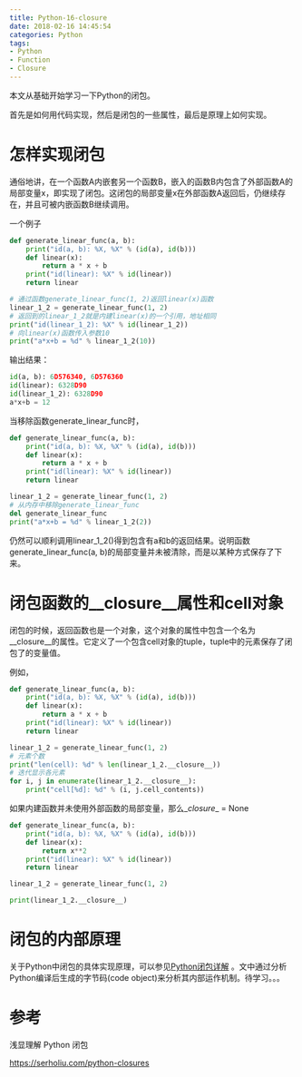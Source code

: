 ```yaml
---
title: Python-16-closure
date: 2018-02-16 14:45:54
categories: Python
tags:
- Python
- Function
- Closure
---
```


本文从基础开始学习一下Python的闭包。

首先是如何用代码实现，然后是闭包的一些属性，最后是原理上如何实现。

# 怎样实现闭包

通俗地讲，在一个函数A内嵌套另一个函数B，嵌入的函数B内包含了外部函数A的局部变量x，即实现了闭包。这闭包的局部变量x在外部函数A返回后，仍继续存在，并且可被内嵌函数B继续调用。

一个例子

```python
def generate_linear_func(a, b):
    print("id(a, b): %X, %X" % (id(a), id(b)))
    def linear(x):
        return a * x + b
    print("id(linear): %X" % id(linear))
    return linear

# 通过函数generate_linear_func(1, 2)返回linear(x)函数
linear_1_2 = generate_linear_func(1, 2)
# 返回到的linear_1_2就是内建linear(x)的一个引用，地址相同
print("id(linear_1_2): %X" % id(linear_1_2))
# 向linear(x)函数传入参数10
print("a*x+b = %d" % linear_1_2(10))
```

输出结果：

```python
id(a, b): 6D576340, 6D576360
id(linear): 6328D90
id(linear_1_2): 6328D90
a*x+b = 12
```

当移除函数generate_linear_func时，

```python
def generate_linear_func(a, b):
    print("id(a, b): %X, %X" % (id(a), id(b)))
    def linear(x):
        return a * x + b
    print("id(linear): %X" % id(linear))
    return linear

linear_1_2 = generate_linear_func(1, 2)
# 从内存中移除generate_linear_func
del generate_linear_func
print("a*x+b = %d" % linear_1_2(2))
```

仍然可以顺利调用linear_1_2()得到包含有a和b的返回结果。说明函数generate_linear_func(a, b)的局部变量并未被清除，而是以某种方式保存了下来。

# 闭包函数的\__closure__属性和cell对象

闭包的时候，返回函数也是一个对象，这个对象的属性中包含一个名为\__closure__的属性。它定义了一个包含cell对象的tuple，tuple中的元素保存了闭包了的变量值。

例如，

```python
def generate_linear_func(a, b):
    print("id(a, b): %X, %X" % (id(a), id(b)))
    def linear(x):
        return a * x + b
    print("id(linear): %X" % id(linear))
    return linear

linear_1_2 = generate_linear_func(1, 2)
# 元素个数
print("len(cell): %d" % len(linear_1_2.__closure__))
# 迭代显示各元素
for i, j in enumerate(linear_1_2.__closure__):
    print("cell[%d]: %d" % (i, j.cell_contents))
```

如果内建函数并未使用外部函数的局部变量，那么\__closure__ = None

```python
def generate_linear_func(a, b):
    print("id(a, b): %X, %X" % (id(a), id(b)))
    def linear(x):
        return x**2
    print("id(linear): %X" % id(linear))
    return linear

linear_1_2 = generate_linear_func(1, 2)

print(linear_1_2.__closure__)
```

# 闭包的内部原理

关于Python中闭包的具体实现原理，可以参见[Python闭包详解](http://www.cnblogs.com/ChrisChen3121/p/3208119.html) 。文中通过分析Python编译后生成的字节码(code object)来分析其内部运作机制。待学习。。。

# 参考

浅显理解 Python 闭包

https://serholiu.com/python-closures